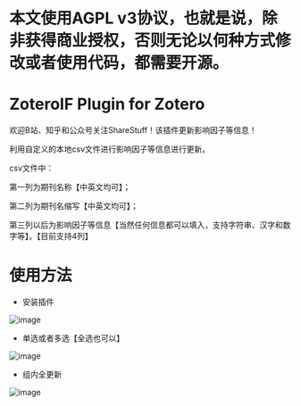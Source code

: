 # 本文使用AGPL v3协议，也就是说，除非获得商业授权，否则无论以何种方式修改或者使用代码，都需要开源。

# ZoteroIF Plugin for Zotero
欢迎B站、知乎和公众号关注ShareStuff！该插件更新影响因子等信息！

利用自定义的本地csv文件进行影响因子等信息进行更新。

csv文件中：

第一列为期刊名称【中英文均可】；

第二列为期刊名缩写【中英文均可】；

第三列以后为影响因子等信息【当然任何信息都可以填入，支持字符串、汉字和数字等】。【目前支持4列】

# 使用方法
* 安装插件

![image](https://user-images.githubusercontent.com/61663626/163552631-745843a7-56b1-4fef-86e4-fc620119ebc3.png)

* 单选或者多选【全选也可以】

![image](https://user-images.githubusercontent.com/61663626/163552809-56404e83-51f0-411e-9e47-152bdd566818.png)

* 组内全更新

![image](https://user-images.githubusercontent.com/61663626/163552858-e218ae41-0f8e-494f-8624-5ceb2061aaa1.png)
